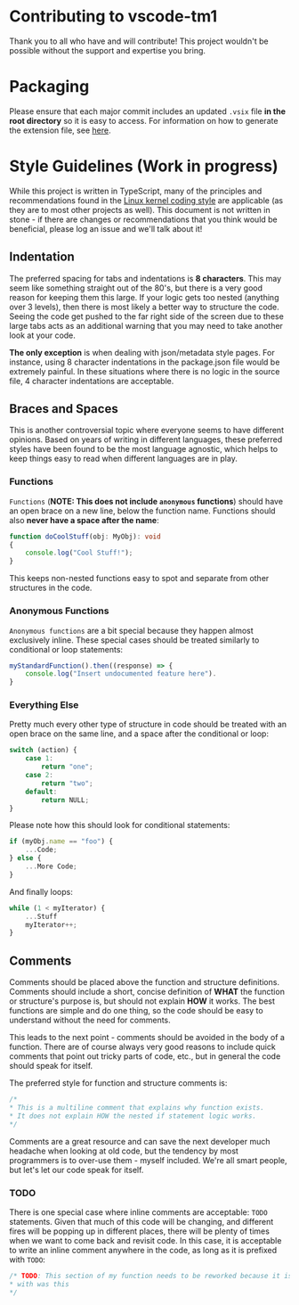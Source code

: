 # Contributing to vscode-tm1
Thank you to all who have and will contribute!  This project wouldn't be possible without the support and expertise you bring.

# Packaging
Please ensure that each major commit includes an updated `.vsix` file __in the root directory__ so it is easy to access.  For information on how to generate the extension file, see [here](https://code.visualstudio.com/api/working-with-extensions/publishing-extension#packaging-extensions).

# Style Guidelines (Work in progress)
While this project is written in TypeScript, many of the principles and recommendations found in the [Linux kernel coding style](https://www.kernel.org/doc/html/v4.10/process/coding-style.html) are applicable (as they are to most other projects as well).  This document is not written in stone - if there are changes or recommendations that you think would be beneficial, please log an issue and we'll talk about it!

## Indentation
The preferred spacing for tabs and indentations is __8 characters__.  This may seem like something straight out of the 80's, but there is a very good reason for keeping them this large.  If your logic gets too nested (anything over 3 levels), then there is most likely a better way to structure the code.  Seeing the code get pushed to the far right side of the screen due to these large tabs acts as an additional warning that you may need to take another look at your code.

**The only exception** is when dealing with json/metadata style pages.  For instance, using 8 character indentations in the package.json file would be extremely painful.  In these situations where there is no logic in the source file, 4 character indentations are acceptable.

## Braces and Spaces
This is another controversial topic where everyone seems to have different opinions.  Based on years of writing in different languages, these preferred styles have been found to be the most language agnostic, which helps to keep things easy to read when different languages are in play.

### Functions
`Functions` (__NOTE: This does not include `anonymous` functions__) should have an open brace on a new line, below the function name.  Functions should also __never have a space after the name__:
```typescript
function doCoolStuff(obj: MyObj): void
{
	console.log("Cool Stuff!");
}
```
This keeps non-nested functions easy to spot and separate from other structures in the code.

### Anonymous Functions
`Anonymous functions` are a bit special because they happen almost exclusively inline.  These special cases should be treated similarly to conditional or loop statements:
```typescript
myStandardFunction().then((response) => {
	console.log("Insert undocumented feature here").
}
```

### Everything Else
Pretty much every other type of structure in code should be treated with an open brace on the same line, and a space after the conditional or loop:
```typescript
switch (action) {
	case 1:
		return "one";
	case 2:
		return "two";
	default:
		return NULL;
}
```
Please note how this should look for conditional statements:
```typescript
if (myObj.name == "foo") {
	...Code;
} else {
	...More Code;
}
```
And finally loops:
```typescript
while (1 < myIterator) {
	...Stuff
	myIterator++;
}
```

## Comments
Comments should be placed above the function and structure definitions.  Comments should include a short, concise definition of __WHAT__ the function or structure's purpose is, but should not explain __HOW__ it works.  The best functions are simple and do one thing, so the code should be easy to understand without the need for comments.

This leads to the next point - comments should be avoided in the body of a function.  There are of course always very good reasons to include quick comments that point out tricky parts of code, etc., but in general the code should speak for itself.

The preferred style for function and structure comments is:
```typescript
/*
* This is a multiline comment that explains why function exists.
* It does not explain HOW the nested if statement logic works.
*/
```

Comments are a great resource and can save the next developer much headache when looking at old code, but the tendency by most programmers is to over-use them - myself included.  We're all smart people, but let's let our code speak for itself.

### TODO
There is one special case where inline comments are acceptable: `TODO` statements.  Given that much of this code will be changing, and different fires will be popping up in different places, there will be plenty of times when we want to come back and revisit code.  In this case, it is acceptable to write an inline comment anywhere in the code, as long as it is prefixed with `TODO`:
```typescript
/* TODO: This section of my function needs to be reworked because it is 1am and all I came up
* with was this
*/
```
